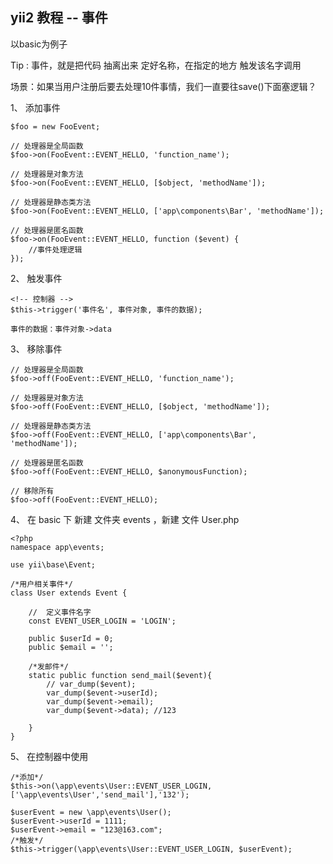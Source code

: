 ## yii2 教程 -- 事件

以basic为例子

Tip : 事件，就是把代码 抽离出来 定好名称，在指定的地方 触发该名字调用

场景：如果当用户注册后要去处理10件事情，我们一直要往save()下面塞逻辑？

1、 添加事件

	$foo = new FooEvent;

	// 处理器是全局函数
	$foo->on(FooEvent::EVENT_HELLO, 'function_name');

	// 处理器是对象方法
	$foo->on(FooEvent::EVENT_HELLO, [$object, 'methodName']);

	// 处理器是静态类方法
	$foo->on(FooEvent::EVENT_HELLO, ['app\components\Bar', 'methodName']);

	// 处理器是匿名函数
	$foo->on(FooEvent::EVENT_HELLO, function ($event) {
	    //事件处理逻辑
	});


2、 触发事件
	
	<!-- 控制器 -->
	$this->trigger('事件名', 事件对象, 事件的数据);

	事件的数据：事件对象->data


3、 移除事件

	// 处理器是全局函数
	$foo->off(FooEvent::EVENT_HELLO, 'function_name');

	// 处理器是对象方法
	$foo->off(FooEvent::EVENT_HELLO, [$object, 'methodName']);

	// 处理器是静态类方法
	$foo->off(FooEvent::EVENT_HELLO, ['app\components\Bar', 'methodName']);

	// 处理器是匿名函数
	$foo->off(FooEvent::EVENT_HELLO, $anonymousFunction);
	
	// 移除所有
	$foo->off(FooEvent::EVENT_HELLO);


4、 在 basic 下 新建 文件夹 events ，新建 文件 User.php

	<?php
	namespace app\events;

	use yii\base\Event;

	/*用户相关事件*/
	class User extends Event {

		//	定义事件名字
		const EVENT_USER_LOGIN = 'LOGIN';

		public $userId = 0;
		public $email = '';
	    
	    /*发邮件*/
	    static public function send_mail($event){
	    	// var_dump($event);
	    	var_dump($event->userId);
	    	var_dump($event->email);
	    	var_dump($event->data); //123

	    }
	}

5、 在控制器中使用
	
	/*添加*/
    $this->on(\app\events\User::EVENT_USER_LOGIN, ['\app\events\User','send_mail'],'132');

    $userEvent = new \app\events\User();
    $userEvent->userId = 1111;
    $userEvent->email = "123@163.com";
    /*触发*/
    $this->trigger(\app\events\User::EVENT_USER_LOGIN, $userEvent);

